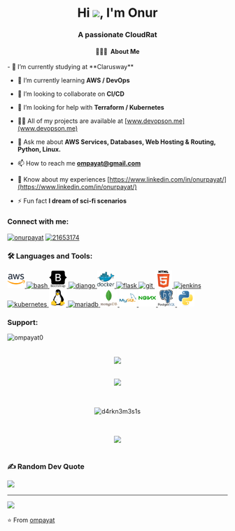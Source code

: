 <h1 align="center">Hi <img src="https://media.giphy.com/media/hvRJCLFzcasrR4ia7z/giphy.gif" width="30px">, I'm Onur</h1>
<h3 align="center">A passionate CloudRat</h3>

<h4 align="center">👨🏻‍💻 &nbsp;About Me</h4>
- 🔭 I’m currently studying at **Clarusway**

- 🌱 I’m currently learning **AWS / DevOps**

- 👯 I’m looking to collaborate on **CI/CD**

- 🤝 I’m looking for help with **Terraform / Kubernetes**

- 👨‍💻 All of my projects are available at [www.devopson.me](www.devopson.me)

- 💬 Ask me about **AWS Services, Databases, Web Hosting & Routing, Python, Linux.**

- 📫 How to reach me **ompayat@gmail.com**

- 📄 Know about my experiences [https://www.linkedin.com/in/onurpayat/](https://www.linkedin.com/in/onurpayat/)

- ⚡ Fun fact **I dream of sci-fi scenarios**

<h3 align="left">Connect with me:</h3>
<p align="left">
<a href="https://linkedin.com/in/onurpayat" target="blank"><img align="center" src="https://raw.githubusercontent.com/rahuldkjain/github-profile-readme-generator/master/src/images/icons/Social/linked-in-alt.svg" alt="onurpayat" height="30" width="40" /></a>
<a href="https://stackoverflow.com/users/21653174" target="blank"><img align="center" src="https://raw.githubusercontent.com/rahuldkjain/github-profile-readme-generator/master/src/images/icons/Social/stack-overflow.svg" alt="21653174" height="30" width="40" /></a>
</p>

<h3 align="left"> 🛠 Languages and Tools:</h3>
<p align="left"> <a href="https://aws.amazon.com" target="_blank" rel="noreferrer"> <img src="https://raw.githubusercontent.com/devicons/devicon/master/icons/amazonwebservices/amazonwebservices-original-wordmark.svg" alt="aws" width="40" height="40"/> </a> <a href="https://www.gnu.org/software/bash/" target="_blank" rel="noreferrer"> <img src="https://www.vectorlogo.zone/logos/gnu_bash/gnu_bash-icon.svg" alt="bash" width="40" height="40"/> </a> <a href="https://getbootstrap.com" target="_blank" rel="noreferrer"> <img src="https://raw.githubusercontent.com/devicons/devicon/master/icons/bootstrap/bootstrap-plain-wordmark.svg" alt="bootstrap" width="40" height="40"/> </a> <a href="https://www.djangoproject.com/" target="_blank" rel="noreferrer"> <img src="https://cdn.worldvectorlogo.com/logos/django.svg" alt="django" width="40" height="40"/> </a> <a href="https://www.docker.com/" target="_blank" rel="noreferrer"> <img src="https://raw.githubusercontent.com/devicons/devicon/master/icons/docker/docker-original-wordmark.svg" alt="docker" width="40" height="40"/> </a> <a href="https://flask.palletsprojects.com/" target="_blank" rel="noreferrer"> <img src="https://www.vectorlogo.zone/logos/pocoo_flask/pocoo_flask-icon.svg" alt="flask" width="40" height="40"/> </a> <a href="https://git-scm.com/" target="_blank" rel="noreferrer"> <img src="https://www.vectorlogo.zone/logos/git-scm/git-scm-icon.svg" alt="git" width="40" height="40"/> </a> <a href="https://www.w3.org/html/" target="_blank" rel="noreferrer"> <img src="https://raw.githubusercontent.com/devicons/devicon/master/icons/html5/html5-original-wordmark.svg" alt="html5" width="40" height="40"/> </a> <a href="https://www.jenkins.io" target="_blank" rel="noreferrer"> <img src="https://www.vectorlogo.zone/logos/jenkins/jenkins-icon.svg" alt="jenkins" width="40" height="40"/> </a> <a href="https://kubernetes.io" target="_blank" rel="noreferrer"> <img src="https://www.vectorlogo.zone/logos/kubernetes/kubernetes-icon.svg" alt="kubernetes" width="40" height="40"/> </a> <a href="https://www.linux.org/" target="_blank" rel="noreferrer"> <img src="https://raw.githubusercontent.com/devicons/devicon/master/icons/linux/linux-original.svg" alt="linux" width="40" height="40"/> </a> <a href="https://mariadb.org/" target="_blank" rel="noreferrer"> <img src="https://www.vectorlogo.zone/logos/mariadb/mariadb-icon.svg" alt="mariadb" width="40" height="40"/> </a> <a href="https://www.mongodb.com/" target="_blank" rel="noreferrer"> <img src="https://raw.githubusercontent.com/devicons/devicon/master/icons/mongodb/mongodb-original-wordmark.svg" alt="mongodb" width="40" height="40"/> </a> <a href="https://www.mysql.com/" target="_blank" rel="noreferrer"> <img src="https://raw.githubusercontent.com/devicons/devicon/master/icons/mysql/mysql-original-wordmark.svg" alt="mysql" width="40" height="40"/> </a> <a href="https://www.nginx.com" target="_blank" rel="noreferrer"> <img src="https://raw.githubusercontent.com/devicons/devicon/master/icons/nginx/nginx-original.svg" alt="nginx" width="40" height="40"/> </a> <a href="https://www.postgresql.org" target="_blank" rel="noreferrer"> <img src="https://raw.githubusercontent.com/devicons/devicon/master/icons/postgresql/postgresql-original-wordmark.svg" alt="postgresql" width="40" height="40"/> </a> <a href="https://www.python.org" target="_blank" rel="noreferrer"> <img src="https://raw.githubusercontent.com/devicons/devicon/master/icons/python/python-original.svg" alt="python" width="40" height="40"/> </a> </p>

<h3 align="left">Support:</h3>
<p><a href="https://www.buymeacoffee.com/ompayat0"> <img align="left" src="https://cdn.buymeacoffee.com/buttons/v2/default-yellow.png" height="50" width="210" alt="ompayat0" /></a></p><br><br>


 <br/>
<div align="center">
<a href="https://github.com/ompayat">
  <img align="center" src="https://github-readme-stats.vercel.app/api?username=ompayat&&show_icons=true&title_color=ffffff&icon_color=bb2acf&text_color=daf7dc&bg_color=151514" />
  </div>
  <br>
  <br>
  <div align="center">
  <img height="198em" src="https://github-readme-stats.vercel.app/api/top-langs/?username=ompayat&layout=compact&langs_count=8&bg_color=151514&text_color=daf7df" />
     </div>
  </a>
  <div align="center" >
<p>&nbsp;</p>
<p><img align="center" src="https://github-readme-streak-stats.herokuapp.com/?user=ompayat&theme=tokyonight_duo" alt="d4rkn3m3s1s" /></p>
</div>

</div> 
<br/>

<br/>  

<div align="center"><img src="https://spotify-github-profile.vercel.app/api/view?uid=zoaegvatpjo18bau7k9l80mnq&cover_image=true&theme=default&bar_color=53b14f&bar_color_cover=false" /></div>  

<br/> 

### ✍️ Random Dev Quote
![](https://quotes-github-readme.vercel.app/api?type=vetical&theme=merko)


---
[![](https://visitcount.itsvg.in/api?id=ompayat&icon=5&color=12)](https://visitcount.itsvg.in)

⭐️ From [ompayat](https://github.com/ompayat)
